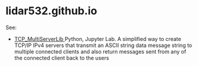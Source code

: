 # lidar532.github.io

See:

* [ TCP_MultiServerLib ](https://lidar532.github.io/TCP_MultiServerLib) Python, Jupyter Lab. A simplified way to create TCP/IP IPv4 servers that transmit an ASCII string data message string to multiple connected clients and also return messages sent from any of the connected client back to the users
